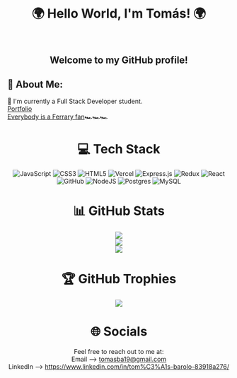 <div align="center" > <h1>  🌍 Hello World, I'm Tomás! 🌍 </h1><br>
<h2>Welcome to my GitHub profile!</h2>
</div>

##  💫 About Me:
🔭 I'm currently a Full Stack Developer student.<br> [Portfolio](https://tomas-barolo.vercel.app/)<br> [Everybody is a Ferrary fan](https://www.youtube.com/watch?v=TXD1hfP4Ep4)🏎️🏎️🏎️



<div align="center" >   <h1> 💻 Tech Stack </h1>
  
![JavaScript](https://img.shields.io/badge/javascript-%23323330.svg?style=for-the-badge&logo=javascript&logoColor=%23F7DF1E) ![CSS3](https://img.shields.io/badge/css3-%231572B6.svg?style=for-the-badge&logo=css3&logoColor=white) ![HTML5](https://img.shields.io/badge/html5-%23E34F26.svg?style=for-the-badge&logo=html5&logoColor=white) ![Vercel](https://img.shields.io/badge/vercel-%23000000.svg?style=for-the-badge&logo=vercel&logoColor=white) ![Express.js](https://img.shields.io/badge/express.js-%23404d59.svg?style=for-the-badge&logo=express&logoColor=%2361DAFB) ![Redux](https://img.shields.io/badge/redux-%23593d88.svg?style=for-the-badge&logo=redux&logoColor=white) ![React](https://img.shields.io/badge/react-%2320232a.svg?style=for-the-badge&logo=react&logoColor=%2361DAFB) ![GitHub](https://img.shields.io/badge/GitHub-%23121011.svg?style=for-the-badge&logo=github&logoColor=white) ![NodeJS](https://img.shields.io/badge/node.js-6DA55F?style=for-the-badge&logo=node.js&logoColor=white) ![Postgres](https://img.shields.io/badge/postgres-%23316192.svg?style=for-the-badge&logo=postgresql&logoColor=white) ![MySQL](https://img.shields.io/badge/mysql-%2300f.svg?style=for-the-badge&logo=mysql&logoColor=white)

  </div>
  
<div align="center" >   <h1> 📊 GitHub Stats </h1>
  
![](https://github-readme-stats.vercel.app/api?username=tomasba19&theme=dark&hide_border=false&include_all_commits=true&count_private=true)<br/>
![](https://github-readme-streak-stats.herokuapp.com/?user=tomasba19&theme=dark&hide_border=false)<br/>
![](https://github-readme-stats.vercel.app/api/top-langs/?username=tomasba19&theme=dark&hide_border=false&include_all_commits=true&count_private=true&layout=compact)
  </div>

<div align="center" >   <h1> 🏆 GitHub Trophies </h1>
  
![](https://github-profile-trophy.vercel.app/?username=tomasba19&theme=juicyfresh&no-frame=false&no-bg=true&margin-w=4)
</div>

<div align="center" >   <h1> 🌐 Socials </h1>
  
Feel free to reach out to me at:<br>
Email --> tomasba19@gmail.com<br>
LinkedIn --> https://www.linkedin.com/in/tom%C3%A1s-barolo-83918a276/

</div>
